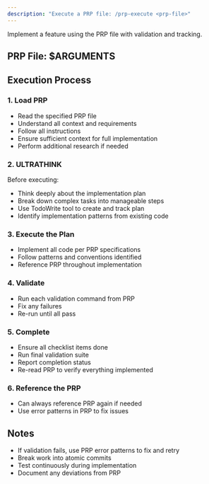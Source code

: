 ```yaml
---
description: "Execute a PRP file: /prp-execute <prp-file>"
---
```


Implement a feature using the PRP file with validation and tracking.

## PRP File: $ARGUMENTS

## Execution Process

### 1. Load PRP
- Read the specified PRP file
- Understand all context and requirements
- Follow all instructions
- Ensure sufficient context for full implementation
- Perform additional research if needed

### 2. ULTRATHINK
Before executing:
- Think deeply about the implementation plan
- Break down complex tasks into manageable steps
- Use TodoWrite tool to create and track plan
- Identify implementation patterns from existing code

### 3. Execute the Plan
- Implement all code per PRP specifications
- Follow patterns and conventions identified
- Reference PRP throughout implementation

### 4. Validate
- Run each validation command from PRP
- Fix any failures
- Re-run until all pass

### 5. Complete
- Ensure all checklist items done
- Run final validation suite
- Report completion status
- Re-read PRP to verify everything implemented

### 6. Reference the PRP
- Can always reference PRP again if needed
- Use error patterns in PRP to fix issues

## Notes
- If validation fails, use PRP error patterns to fix and retry
- Break work into atomic commits
- Test continuously during implementation
- Document any deviations from PRP
